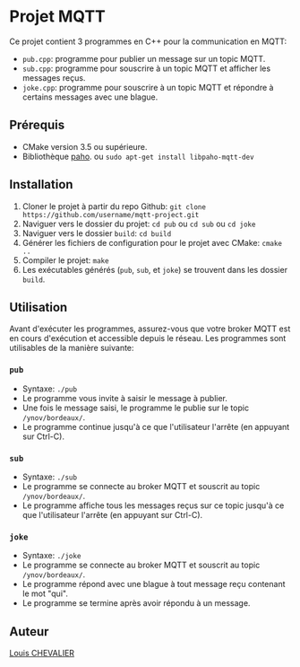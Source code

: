 # Projet MQTT

Ce projet contient 3 programmes en C++ pour la communication en MQTT: 

- `pub.cpp`: programme pour publier un message sur un topic MQTT.
- `sub.cpp`: programme pour souscrire à un topic MQTT et afficher les messages reçus.
- `joke.cpp`: programme pour souscrire à un topic MQTT et répondre à certains messages avec une blague.

## Prérequis

- CMake version 3.5 ou supérieure.
- Bibliothèque [paho](https://github.com/eclipse/paho.mqtt.cpp). ou `sudo apt-get install libpaho-mqtt-dev`

## Installation

1. Cloner le projet à partir du repo Github: `git clone https://github.com/username/mqtt-project.git`
2. Naviguer vers le dossier du projet: `cd pub` ou `cd sub` ou `cd joke` 
3. Naviguer vers le dossier `build`: `cd build`
4. Générer les fichiers de configuration pour le projet avec CMake: `cmake ..`
5. Compiler le projet: `make`
6. Les exécutables générés (`pub`, `sub`, et `joke`) se trouvent dans les dossier `build`.

## Utilisation

Avant d'exécuter les programmes, assurez-vous que votre broker MQTT est en cours d'exécution et accessible depuis le réseau. Les programmes sont utilisables de la manière suivante:

### `pub`

- Syntaxe: `./pub`
- Le programme vous invite à saisir le message à publier.
- Une fois le message saisi, le programme le publie sur le topic `/ynov/bordeaux/`.
- Le programme continue jusqu'à ce que l'utilisateur l'arrête (en appuyant sur Ctrl-C).

### `sub`

- Syntaxe: `./sub`
- Le programme se connecte au broker MQTT et souscrit au topic `/ynov/bordeaux/`.
- Le programme affiche tous les messages reçus sur ce topic jusqu'à ce que l'utilisateur l'arrête (en appuyant sur Ctrl-C).

### `joke`

- Syntaxe: `./joke`
- Le programme se connecte au broker MQTT et souscrit au topic `/ynov/bordeaux/`.
- Le programme répond avec une blague à tout message reçu contenant le mot "qui".
- Le programme se termine après avoir répondu à un message.

## Auteur

[Louis CHEVALIER](https://github.com/ChevalierLouis)

